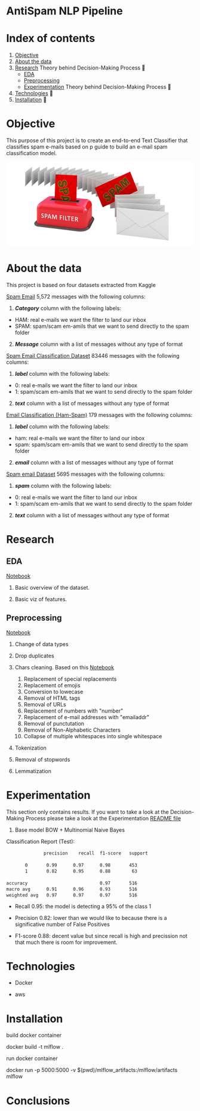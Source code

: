 # AntiSpam NLP Pipeline

# Index of contents
1. [Objective](#Objective)
2. [About the data](#About-the-data)
3. [Research](#Research) Theory behind Decision-Making Process 🚧
    - [EDA](#EDA)
    - [Preprocessing](#Preprocessing)
    - [Experimentation](#Experimentation) Theory behind Decision-Making Process 🚧
6. [Technologies](#Technologies) 🚧
7. [Installation](#Installation) 🚧


# Objective
This purpose of this project is to create an end-to-end Text Classifier that classifies spam e-mails based on p guide to build an e-mail spam classification model.

<p align="center">
  <img src="images/intro.png" width="500"/>
</p>




# About the data
This project is based on four datasets extracted from Kaggle

[Spam Email](https://www.kaggle.com/datasets/mfaisalqureshi/spam-email) 
 5,572 messages with the following columns: 

1. ***Category*** column with the following labels:

- HAM: real e-mails we want the filter to land our inbox
- SPAM: spam/scam em-amils that we want to send directly to the spam folder

2. ***Message*** column with a list of messages without any type of format

[Spam Email Classification Dataset](https://www.kaggle.com/datasets/purusinghvi/email-spam-classification-dataset) 
83446 messages with the following columns:

1. ***label*** column with the following labels:

- 0: real e-mails we want the filter to land our inbox
- 1: spam/scam em-amils that we want to send directly to the spam folder

2. ***text*** column with a list of messages without any type of format

[Email Classification (Ham-Spam)](https://www.kaggle.com/datasets/prishasawhney/email-classification-ham-spam) 
179 messages with the following columns:

1. ***label*** column with the following labels:

- ham: real e-mails we want the filter to land our inbox
- spam: spam/scam em-amils that we want to send directly to the spam folder

2. ***email*** column with a list of messages without any type of format

[Spam email Dataset](https://www.kaggle.com/datasets/jackksoncsie/spam-email-dataset) 
5695 messages with the following columns:

1. ***spam*** column with the following labels:

- 0: real e-mails we want the filter to land our inbox
- 1: spam/scam em-amils that we want to send directly to the spam folder

2. ***text*** column with a list of messages without any type of format



# Research

## EDA
[Notebook](https://github.com/AMaldu/spam_detector/blob/main/research/eda.ipynb)
1. Basic overview of the dataset.

4. Basic viz of features.    

## Preprocessing

[Notebook](https://github.com/AMaldu/spam_detector/blob/main/research/preprocessing.ipynb)

1. Change of data types
2. Drop duplicates
3. Chars cleaning. Based on this [Notebook](https://github.com/AMaldu/spam_detector/blob/main/research/special_chars_analysis.ipynb)
    1. Replacement of special replacements  
    2. Replacement of emojis
    3. Conversion to lowecase
    4. Removal of HTML tags
    5. Removal of URLs
    6. Replacement of numbers with "number"
    7. Replacement of e-mail addresses with "emailaddr"
    8. Removal of punctutation
    9. Removal of Non-Alphabetic Characters
    10. Collapse of multiple whitespaces into single whitespace

4. Tokenization
5. Removal of stopwords
6. Lemmatization





# Experimentation
This section only contains results. If you want to take a look at the Decision-Making Process please take a look at the Experimentation [README file](https://github.com/AMaldu/spam_detector/blob/main/experiments/EXPERIMENTS_GUIDELINE.md) 
1. Base model BOW + Multinomial Naive Bayes


Classification Report (Test):
                 
                  precision    recall  f1-score   support

           0       0.99      0.97      0.98       453
           1       0.82      0.95      0.88        63

    accuracy                           0.97       516
    macro avg      0.91      0.96      0.93       516
    weighted avg   0.97      0.97      0.97       516

- Recall 0.95: the model is detecting a 95% of the class 1

- Precision 0.82: lower than we would like to because there is a significative number of False Positives

- F1-score 0.88: decent value but since recall is high and precission not that much there is room for improvement.
























# Technologies

- Docker

- aws 




# Installation


build docker container 

docker build -t mlflow .

run docker container

docker run -p 5000:5000 -v $(pwd)/mlflow_artifacts:/mlflow/artifacts mlflow




# Conclusions

